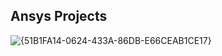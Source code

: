 ## Ansys Projects

![{51B1FA14-0624-433A-86DB-E66CEAB1CE17}](https://github.com/user-attachments/assets/f86fce69-f367-4458-a172-30b682219b85)
